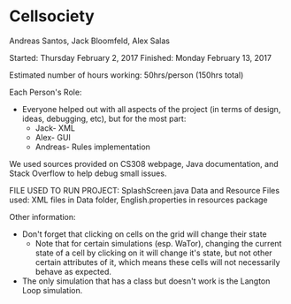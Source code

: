 
# Cellsociety 

Andreas Santos, Jack Bloomfeld, Alex Salas

Started: Thursday February 2, 2017
Finished: Monday February 13, 2017

Estimated number of hours working: 50hrs/person (150hrs total)

Each Person's Role:

* Everyone helped out with all aspects of the project (in terms of design, ideas, debugging, etc), but for the most part:
	* Jack- XML
	* Alex- GUI
	* Andreas- Rules implementation

We used sources provided on CS308 webpage, Java documentation, and Stack Overflow to help debug small issues.

FILE USED TO RUN PROJECT: SplashScreen.java
Data and Resource Files used: XML files in Data folder, English.properties in resources package

Other information:

* Don't forget that clicking on cells on the grid will change their state
	* Note that for certain simulations (esp. WaTor), changing the current state of a cell by clicking on it will change it's state, but not other certain attributes of it, which means these cells will not necessarily behave as expected.
* The only simulation that has a class but doesn't work is the Langton Loop simulation.
	

